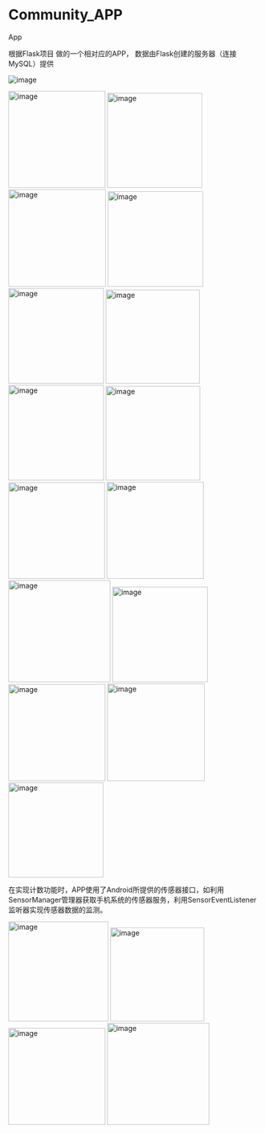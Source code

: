# Community_APP
App

根据Flask项目 做的一个相对应的APP， 数据由Flask创建的服务器（连接MySQL）提供

![image](https://user-images.githubusercontent.com/74596877/164987399-17b85420-5136-4e44-b929-6adb44473b9e.png)


<img width="193" alt="image" src="https://user-images.githubusercontent.com/74596877/161688366-581308ce-b390-498e-9447-ef4a5b52277f.png"> <img width="189" alt="image" src="https://user-images.githubusercontent.com/74596877/161688386-e400ad8b-fdef-4124-a13f-f6d49ef0023d.png"> <img width="194" alt="image" src="https://user-images.githubusercontent.com/74596877/161688410-427dd32d-9f34-489c-a166-7a8912a6ff03.png"> <img width="190" alt="image" src="https://user-images.githubusercontent.com/74596877/161688426-ff07ae07-f9f8-4401-b66e-1e21a32169ef.png"> <img width="190" alt="image" src="https://user-images.githubusercontent.com/74596877/161688440-109216a4-f60f-46dd-92ae-abaecf450bdb.png"> <img width="187" alt="image" src="https://user-images.githubusercontent.com/74596877/161688456-d985084f-e810-4934-948e-dc99f7c41919.png"> <img width="190" alt="image" src="https://user-images.githubusercontent.com/74596877/161688471-ee3598dd-1678-4193-8789-8345f25d8ae9.png">  <img width="188" alt="image" src="https://user-images.githubusercontent.com/74596877/161688493-2a957763-0d74-4763-be70-ab413a34bfdb.png">  <img width="192" alt="image" src="https://user-images.githubusercontent.com/74596877/161688502-3269fc33-1c14-4906-a5de-3f0b7729af50.png">  <img width="193" alt="image" src="https://user-images.githubusercontent.com/74596877/161688510-2ac9eac1-ea17-4945-be71-8c20756a980e.png">  <img width="203" alt="image" src="https://user-images.githubusercontent.com/74596877/161688532-54cdcc28-efc6-4107-a656-8dd4e9b5eb51.png">  <img width="190" alt="image" src="https://user-images.githubusercontent.com/74596877/161688549-7391a045-d5ab-4735-b0b6-5460876d97f3.png">   <img width="193" alt="image" src="https://user-images.githubusercontent.com/74596877/161688564-e21b76ad-55ee-47dd-838d-bd10f5bb6938.png">  <img width="194" alt="image" src="https://user-images.githubusercontent.com/74596877/161688575-1deec1cc-31f5-413e-acbe-7a9806ed5a93.png">  <img width="189" alt="image" src="https://user-images.githubusercontent.com/74596877/161688598-0faee3c1-9929-49b0-bc2a-36acc182ae7b.png">

在实现计数功能时，APP使用了Android所提供的传感器接口，如利用SensorManager管理器获取手机系统的传感器服务，利用SensorEventListener监听器实现传感器数据的监测。

<img width="199" alt="image" src="https://user-images.githubusercontent.com/74596877/161688630-5d5c661a-3936-4d18-842a-a252e6742d8c.png">  <img width="187" alt="image" src="https://user-images.githubusercontent.com/74596877/161688614-7a157e08-f272-44b2-b8a9-7a0fd6362956.png">  <img width="193" alt="image" src="https://user-images.githubusercontent.com/74596877/161688651-0979cf8b-1b37-45a6-8b3f-e83f4c604611.png">  <img width="203" alt="image" src="https://user-images.githubusercontent.com/74596877/161688670-8f906a5f-e815-4e25-ac85-5ed7057403b8.png">

